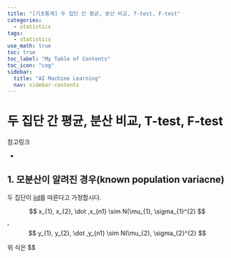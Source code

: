 ```yaml
---
title: "[기초통계] 두 집단 간 평균, 분산 비교, T-test, F-test" 
categories:
  - statistics
tags:
  - statistics
use_math: true
toc: true
toc_label: "My Table of Contents"
toc_icon: "cog"
sidebar:
  title: "AI Machine Learning"
  nav: sidebar-contents
---
```


# 두 집단 간 평균, 분산 비교, T-test, F-test

참고링크
* []()


## 1. 모분산이 알려진 경우(known population variacne)

두 집단이 [iid](https://losskatsu.github.io/statistics/prob-distribution/)를 따른다고 가정합시다. 

$$ x_{1}, x_{2}, \dot ,x_{n1} \sim N(\mu_{1}, \sigma_{1}^{2} $$, <br />
$$ y_{1}, y_{2}, \dot ,y_{n1} \sim N(\mu_{2}, \sigma_{2}^{2} $$

위 식은 $$
